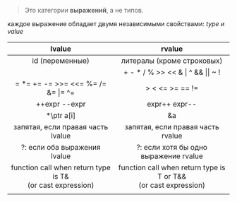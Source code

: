 > Это категории **выражений**, а не типов.

каждое выражение обладает двумя независимыми свойствами: *type и value*

|                            lvalue                             |                               rvalue                                |
| :-----------------------------------------------------------: | :-----------------------------------------------------------------: |
|                        id (переменные)                        |                     литералы (кроме строковых)                      |
|                                                               |                 + - * / % >> << & \| ^ && \|\| ~ !                  |
|              = \*= += -= >>= <<= %= /= &= \|= ^=              |                           > < <= >= == !=                           |
|                      ++expr      --expr                       |                          expr++     expr--                          |
|                        *\ptr    a\[i]                         |                                 &a                                  |
|               запятая, если правая часть lvalue               |                  запятая, если правая часть rvalue                  |
|                 ?: если оба выражения lvalue                  |                ?: если хотя бы одно выражение rvalue                |
| function call when return type is T&<br> (or cast expression) | function call when return type is T or T&&<br> (or cast expression) |
|                                                               |                                                                     |
